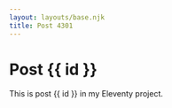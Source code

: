 ```yaml
---
layout: layouts/base.njk
title: Post 4301
---
```


# Post {{ id }}

This is post {{ id }} in my Eleventy project.
